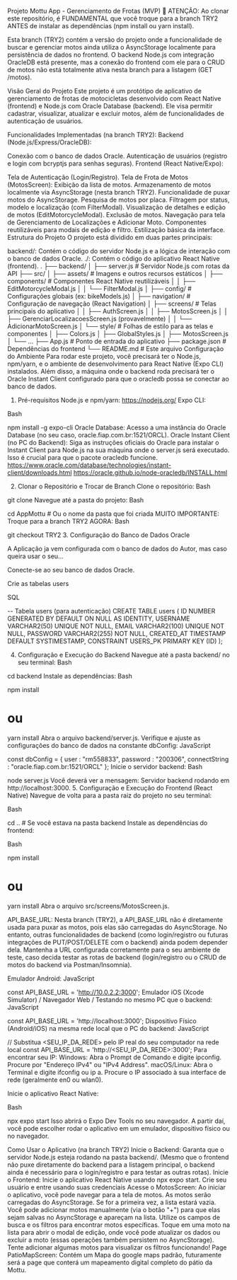 Projeto Mottu App - Gerenciamento de Frotas (MVP)
🚨 ATENÇÃO: Ao clonar este repositório, é FUNDAMENTAL que você troque para a branch TRY2 ANTES de instalar as dependências (npm install ou yarn install).

Esta branch (TRY2) contém a versão do projeto onde a funcionalidade de buscar e gerenciar motos ainda utiliza o AsyncStorage localmente para persistência de dados no frontend. O backend Node.js com integração OracleDB está presente, mas a conexão do frontend com ele para o CRUD de motos não está totalmente ativa nesta branch para a listagem (GET /motos).

Visão Geral do Projeto
Este projeto é um protótipo de aplicativo de gerenciamento de frotas de motocicletas desenvolvido com React Native (frontend) e Node.js com Oracle Database (backend). Ele visa permitir cadastrar, visualizar, atualizar e excluir motos, além de funcionalidades de autenticação de usuários.

Funcionalidades Implementadas (na branch TRY2):
Backend (Node.js/Express/OracleDB):

Conexão com o banco de dados Oracle.
Autenticação de usuários (registro e login com bcryptjs para senhas seguras).
Frontend (React Native/Expo):

Tela de Autenticação (Login/Registro).
Tela de Frota de Motos (MotosScreen):
Exibição da lista de motos.
Armazenamento de motos localmente via AsyncStorage (nesta branch TRY2).
Funcionalidade de puxar motos do AsyncStorage.
Pesquisa de motos por placa.
Filtragem por status, modelo e localização (com FilterModal).
Visualização de detalhes e edição de motos (EditMotorcycleModal).
Exclusão de motos.
Navegação para tela de Gerenciamento de Localizações e Adicionar Moto.
Componentes reutilizáveis para modais de edição e filtro.
Estilização básica da interface.
Estrutura do Projeto
O projeto está dividido em duas partes principais:

backend/: Contém o código do servidor Node.js e a lógica de interação com o banco de dados Oracle.
./: Contém o código do aplicativo React Native (frontend).
.
├── backend/
│   ├── server.js               # Servidor Node.js com rotas da API
├── src/
│   ├── assets/                 # Imagens e outros recursos estáticos
│   ├── components/             # Componentes React Native reutilizáveis
│   │   ├── EditMotorcycleModal.js
│   │   └── FilterModal.js
│   ├── config/                 # Configurações globais (ex: bikeModels.js)
│   ├── navigation/             # Configuração de navegação (React Navigation)
│   ├── screens/                # Telas principais do aplicativo
│   │   ├── AuthScreen.js
│   │   ├── MotosScreen.js
│   │   ├── GerenciarLocalizacoesScreen.js (provavelmente)
│   │   └── AdicionarMotoScreen.js
│   └── style/                  # Folhas de estilo para as telas e componentes
│       ├── Colors.js
│       ├── GlobalStyles.js
│       ├── MotosScreen.js
│       └── ...
├── App.js                      # Ponto de entrada do aplicativo
├── package.json                # Dependências do frontend
└── README.md                   # Este arquivo
Configuração do Ambiente
Para rodar este projeto, você precisará ter o Node.js, npm/yarn, e o ambiente de desenvolvimento para React Native (Expo CLI) instalados. Além disso, a máquina onde o backend roda precisará ter o Oracle Instant Client configurado para que o oracledb possa se conectar ao banco de dados.

1. Pré-requisitos
Node.js e npm/yarn: https://nodejs.org/
Expo CLI:

Bash

npm install -g expo-cli
Oracle Database: Acesso a uma instância do Oracle Database (no seu caso, oracle.fiap.com.br:1521/ORCL).
Oracle Instant Client (no PC do Backend): Siga as instruções oficiais do Oracle para instalar o Instant Client para Node.js na sua máquina onde o server.js será executado. Isso é crucial para que o pacote oracledb funcione.
https://www.oracle.com/database/technologies/instant-client/downloads.html
https://oracle.github.io/node-oracledb/INSTALL.html

2. Clonar o Repositório e Trocar de Branch
Clone o repositório:
Bash

git clone 
Navegue até a pasta do projeto:
Bash

cd AppMottu # Ou o nome da pasta que foi criada
MUITO IMPORTANTE: Troque para a branch TRY2 AGORA:
Bash

git checkout TRY2
3. Configuração do Banco de Dados Oracle

A Aplicação ja vem configurada com o banco de dados do Autor, mas caso queira usar o seu...

Conecte-se ao seu banco de dados Oracle.

Crie as tabelas users

SQL

-- Tabela users (para autenticação)
CREATE TABLE users (
    ID NUMBER GENERATED BY DEFAULT ON NULL AS IDENTITY,
    USERNAME VARCHAR2(50) UNIQUE NOT NULL,
    EMAIL VARCHAR2(100) UNIQUE NOT NULL,
    PASSWORD VARCHAR2(255) NOT NULL,
    CREATED_AT TIMESTAMP DEFAULT SYSTIMESTAMP,
    CONSTRAINT USERS_PK PRIMARY KEY (ID)
);

4. Configuração e Execução do Backend
Navegue até a pasta backend/ no seu terminal:
Bash

cd backend
Instale as dependências:
Bash

npm install
# ou
yarn install
Abra o arquivo backend/server.js.
Verifique e ajuste as configurações do banco de dados na constante dbConfig:
JavaScript

const dbConfig = {
    user            : "rm558833",
    password        : "200306",
    connectString   : "oracle.fiap.com.br:1521/ORCL"
};
Inicie o servidor backend:
Bash

node server.js
Você deverá ver a mensagem: Servidor backend rodando em http://localhost:3000.
5. Configuração e Execução do Frontend (React Native)
Navegue de volta para a pasta raiz do projeto no seu terminal:

Bash

cd .. # Se você estava na pasta backend
Instale as dependências do frontend:

Bash

npm install
# ou
yarn install
Abra o arquivo src/screens/MotosScreen.js.

API_BASE_URL: Nesta branch (TRY2), a API_BASE_URL não é diretamente usada para puxar as motos, pois elas são carregadas do AsyncStorage. No entanto, outras funcionalidades de backend (como login/registro ou futuras integrações de PUT/POST/DELETE com o backend) ainda podem depender dela. Mantenha a URL configurada corretamente para o seu ambiente de teste, caso decida testar as rotas de backend (login/registro ou o CRUD de motos do backend via Postman/Insomnia).

Emulador Android:
JavaScript

const API_BASE_URL = 'http://10.0.2.2:3000'; 
Emulador iOS (Xcode Simulator) / Navegador Web / Testando no mesmo PC que o backend:
JavaScript

const API_BASE_URL = 'http://localhost:3000';
Dispositivo Físico (Android/iOS) na mesma rede local que o PC do backend:
JavaScript

// Substitua <SEU_IP_DA_REDE> pelo IP real do seu computador na rede local
const API_BASE_URL = 'http://<SEU_IP_DA_REDE>:3000';
Para encontrar seu IP:
Windows: Abra o Prompt de Comando e digite ipconfig. Procure por "Endereço IPv4" ou "IPv4 Address".
macOS/Linux: Abra o Terminal e digite ifconfig ou ip a. Procure o IP associado à sua interface de rede (geralmente en0 ou wlan0).

Inicie o aplicativo React Native:

Bash

npx expo start
Isso abrirá o Expo Dev Tools no seu navegador. A partir daí, você pode escolher rodar o aplicativo em um emulador, dispositivo físico ou no navegador.

Como Usar o Aplicativo (na branch TRY2)
Inicie o Backend: Garanta que o servidor Node.js esteja rodando na pasta backend/. (Mesmo que o frontend não puxe diretamente do backend para a listagem principal, o backend ainda é necessário para o login/registro e para testar as outras rotas).
Inicie o Frontend: Inicie o aplicativo React Native usando npx expo start.
Crie seu usuário e entre usando suas credenciais
Acesse o MotosScreen:
Ao iniciar o aplicativo, você pode navegar para a tela de motos.
As motos serão carregadas do AsyncStorage. Se for a primeira vez, a lista estará vazia.
Você pode adicionar motos manualmente (via o botão "+") para que elas sejam salvas no AsyncStorage e apareçam na lista.
Utilize os campos de busca e os filtros para encontrar motos específicas.
Toque em uma moto na lista para abrir o modal de edição, onde você pode atualizar os dados ou excluir a moto (essas operações também persistem no AsyncStorage).
Tente adicionar algumas motos para visualizar os filtros funcionando!
Page PatioMapScreen: 
Contém um Mapa do google maps padrão, futuramente será a page que conterá um mapeamento digital completo do pátio da Mottu.
